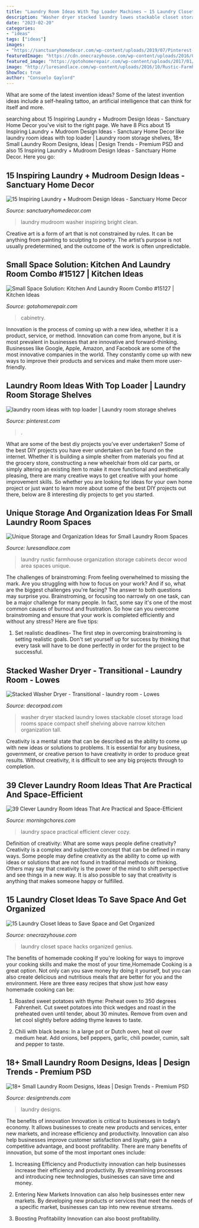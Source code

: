 ```yaml
---
title: "Laundry Room Ideas With Top Loader Machines ~ 15 Laundry Closet Ideas To Save Space And Get Organized"
description: "Washer dryer stacked laundry lowes stackable closet storage load rooms space compact shelf shelving above narrow kitchen organization tall"
date: "2023-02-20"
categories:
- "ideas"
tags: ["ideas"]
images:
- "https://sanctuaryhomedecor.com/wp-content/uploads/2019/07/Pinterest-1024x1022.png"
featuredImage: "https://cdn.onecrazyhouse.com/wp-content/uploads/2016/06/17-laundry-room-hacks.jpg"
featured_image: "https://gotohomerepair.com/wp-content/uploads/2017/01/contemporary-kitchen-and-laundry-room-combination-with-Modern-Kitchen-With-Warm-Wood-Cabinetry.jpg"
image: "http://luresandlace.com/wp-content/uploads/2016/10/Rustic-Farmhouse-Style-Laundry-Room-Ideas.jpg"
ShowToc: true
author: "Consuelo Gaylord"
---
```



What are some of the latest invention ideas?
Some of the latest invention ideas include a self-healing tattoo, an artificial intelligence that can think for itself and more.

	

		
searching about 15 Inspiring Laundry + Mudroom Design Ideas - Sanctuary Home Decor you've visit to the right page. We have 8 Pics about 15 Inspiring Laundry + Mudroom Design Ideas - Sanctuary Home Decor like laundry room ideas with top loader | Laundry room storage shelves, 18+ Small Laundry Room Designs, Ideas | Design Trends - Premium PSD and also 15 Inspiring Laundry + Mudroom Design Ideas - Sanctuary Home Decor. Here you go:
		
    
## 15 Inspiring Laundry + Mudroom Design Ideas - Sanctuary Home Decor

<img loading=lazy src="https://sanctuaryhomedecor.com/wp-content/uploads/2019/07/Pinterest-1024x1022.png" onerror="this.onerror=null;this.src='https://tse3.mm.bing.net/th?id=OIP.dcnuBBP2jAutI_V38X8TmAHaHZ&amp;pid=15.1';" alt="15 Inspiring Laundry + Mudroom Design Ideas - Sanctuary Home Decor">

_Source: sanctuaryhomedecor.com_

>laundry mudroom washer inspiring bright clean. 

	

Creative art is a form of art that is not constrained by rules. It can be anything from painting to sculpting to poetry. The artist’s purpose is not usually predetermined, and the outcome of the work is often unpredictable.

    
## Small Space Solution: Kitchen And Laundry Room Combo #15127 | Kitchen Ideas

<img loading=lazy src="https://gotohomerepair.com/wp-content/uploads/2017/01/contemporary-kitchen-and-laundry-room-combination-with-Modern-Kitchen-With-Warm-Wood-Cabinetry.jpg" onerror="this.onerror=null;this.src='https://tse2.mm.bing.net/th?id=OIP.2JwMdq2FzSOhsbI8ym7n1wHaE8&amp;pid=15.1';" alt="Small Space Solution: Kitchen And Laundry Room Combo #15127 | Kitchen Ideas">

_Source: gotohomerepair.com_

>cabinetry. 

	

Innovation is the process of coming up with a new idea, whether it is a product, service, or method. Innovation can come from anyone, but it is most prevalent in businesses that are innovative and forward-thinking. Businesses like Google, Apple, Amazon, and Facebook are some of the most innovative companies in the world. They constantly come up with new ways to improve their products and services and make them more user-friendly.

    
## Laundry Room Ideas With Top Loader | Laundry Room Storage Shelves

<img loading=lazy src="https://i.pinimg.com/736x/52/ba/cc/52bacc1412f8e321619189649eb44e7b.jpg" onerror="this.onerror=null;this.src='https://tse2.mm.bing.net/th?id=OIP.rul59AfmWP54an0-sdwPfgHaLH&amp;pid=15.1';" alt="laundry room ideas with top loader | Laundry room storage shelves">

_Source: pinterest.com_

>. 

	

What are some of the best diy projects you’ve ever undertaken?
Some of the best DIY projects you have ever undertaken can be found on the internet. Whether it is building a simple shelter from materials you find at the grocery store, constructing a new wheelchair from old car parts, or simply altering an existing item to make it more functional and aesthetically pleasing, there are many creative ways to get creative with your home improvement skills. So whether you are looking for ideas for your own home project or just want to learn more about some of the best DIY projects out there, below are 8 interesting diy projects to get you started.

    
## Unique Storage And Organization Ideas For Small Laundry Room Spaces

<img loading=lazy src="http://luresandlace.com/wp-content/uploads/2016/10/Rustic-Farmhouse-Style-Laundry-Room-Ideas.jpg" onerror="this.onerror=null;this.src='https://tse4.mm.bing.net/th?id=OIP.gqbKVkWIzbEzRXNDYjInxwHaHa&amp;pid=15.1';" alt="Unique Storage and Organization Ideas for Small Laundry Room Spaces">

_Source: luresandlace.com_

>laundry rustic farmhouse organization storage cabinets decor wood area spaces unique. 

	

The challenges of brainstroming: From feeling overwhelmed to missing the mark.
Are you struggling with how to focus on your work? And if so, what are the biggest challenges you're facing? The answer to both questions may surprise you. Brainstroming, or focusing too narrowly on one task, can be a major challenge for many people. In fact, some say it's one of the most common causes of burnout and frustration. 
So how can you overcome brainstroming and ensure that your work is completed efficiently and without any stress? Here are five tips: 

1. Set realistic deadlines- The first step in overcoming brainstroming is setting realistic goals. Don't set yourself up for success by thinking that every task will have to be done perfectly in order for the project to be successful.

    
## Stacked Washer Dryer - Transitional - Laundry Room - Lowes

<img loading=lazy src="https://cdn.decorpad.com/photos/2014/02/12/0590822961ce.jpg" onerror="this.onerror=null;this.src='https://tse2.mm.bing.net/th?id=OIP.YVaqHehEbb5lMVTz-R2DdwAAAA&amp;pid=15.1';" alt="Stacked Washer Dryer - Transitional - laundry room - Lowes">

_Source: decorpad.com_

>washer dryer stacked laundry lowes stackable closet storage load rooms space compact shelf shelving above narrow kitchen organization tall. 

	

Creativity is a mental state that can be described as the ability to come up with new ideas or solutions to problems. It is essential for any business, government, or creative person to have creativity in order to produce great results. Without creativity, it is difficult to see any big projects through to completion.

    
## 39 Clever Laundry Room Ideas That Are Practical And Space-Efficient

<img loading=lazy src="https://morningchores.com/wp-content/uploads/2017/05/LR16.jpg" onerror="this.onerror=null;this.src='https://tse2.mm.bing.net/th?id=OIP.DWxpH6_e8P832h57qMAz3AHaLH&amp;pid=15.1';" alt="39 Clever Laundry Room Ideas That Are Practical and Space-Efficient">

_Source: morningchores.com_

>laundry space practical efficient clever cozy. 

	

Definition of creativity: What are some ways people define creativity?
Creativity is a complex and subjective concept that can be defined in many ways. Some people may define creativity as the ability to come up with ideas or solutions that are not found in traditional methods or thinking. Others may say that creativity is the power of the mind to shift perspective and see things in a new way. It is also possible to say that creativity is anything that makes someone happy or fulfilled.

    
## 15 Laundry Closet Ideas To Save Space And Get Organized

<img loading=lazy src="https://cdn.onecrazyhouse.com/wp-content/uploads/2016/06/17-laundry-room-hacks.jpg" onerror="this.onerror=null;this.src='https://tse2.mm.bing.net/th?id=OIP.LTLz69d04sYbSUohDH2F0QHaO0&amp;pid=15.1';" alt="15 Laundry Closet Ideas to Save Space and Get Organized">

_Source: onecrazyhouse.com_

>laundry closet space hacks organized genius. 

	

The benefits of homemade cooking
If you're looking for ways to improve your cooking skills and make the most of your time,Homemade Cooking is a great option. Not only can you save money by doing it yourself, but you can also create delicious and nutritious meals that are better for you and the environment. Here are three easy recipes that show just how easy homemade cooking can be: 
1. Roasted sweet potatoes with thyme: Preheat oven to 350 degrees Fahrenheit. Cut sweet potatoes into thick wedges and roast in the preheated oven until tender, about 30 minutes. Remove from oven and let cool slightly before adding thyme leaves to taste. 

2. Chili with black beans: In a large pot or Dutch oven, heat oil over medium heat. Add onions, bell peppers, garlic, chili powder, cumin, salt and pepper to taste.

    
## 18+ Small Laundry Room Designs, Ideas | Design Trends - Premium PSD

<img loading=lazy src="https://images.designtrends.com/wp-content/uploads/2016/10/04201114/Small-Laundry-Room-Designs.jpeg" onerror="this.onerror=null;this.src='https://tse2.mm.bing.net/th?id=OIP.Oyh-VckaoJ87DC9ET9JBGwHaJ3&amp;pid=15.1';" alt="18+ Small Laundry Room Designs, Ideas | Design Trends - Premium PSD">

_Source: designtrends.com_

>laundry designs. 

	

The benefits of innovation
Innovation is critical to businesses in today’s economy. It allows businesses to create new products and services, enter new markets, and increase efficiency and productivity. Innovation can also help businesses improve customer satisfaction and loyalty, gain a competitive advantage, and boost profitability.
There are many benefits of innovation, but some of the most important ones include:

1. Increasing Efficiency and Productivity
innovation can help businesses increase their efficiency and productivity. By streamlining processes and introducing new technologies, businesses can save time and money.

2. Entering New Markets
Innovation can also help businesses enter new markets. By developing new products or services that meet the needs of a specific market, businesses can tap into new revenue streams.

3. Boosting Profitability
Innovation can also boost profitability.

